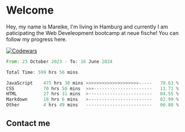 # Welcome

Hey, my name is Mareike, I'm living in Hamburg and currently I am paticipating the Web Develeopment bootcamp at neue fische!
You can follow my progress here.

[![Codewars](https://github.r2v.ch/codewars?user=MareikeFla&top_languages=true&hide_clan=true&name=true)](LINK)

<!--START_SECTION:waka-->

```rust
From: 23 October 2023 - To: 16 June 2024

Total Time: 599 hrs 56 mins

JavaScript    475 hrs 30 mins >>>>>>>>>>>>>>>>>>>>-----   78.63 %
CSS           70 hrs 50 mins  >>>----------------------   11.71 %
HTML          27 hrs 31 mins  >------------------------   04.55 %
Markdown      18 hrs 6 mins   >------------------------   02.99 %
Other         4 hrs 49 mins   -------------------------   00.80 %
```

<!--END_SECTION:waka-->

## Contact me



